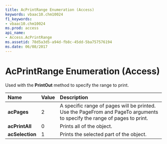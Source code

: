 ```yaml
---
title: AcPrintRange Enumeration (Access)
keywords: vbaac10.chm10024
f1_keywords:
- vbaac10.chm10024
ms.prod: access
api_name:
- Access.AcPrintRange
ms.assetid: 78d5a3d5-a94d-fb8c-45dd-5ba757576194
ms.date: 06/08/2017
---
```



# AcPrintRange Enumeration (Access)

Used with the **PrintOut** method to specify the range to print.



|**Name**|**Value**|**Description**|
|:-----|:-----|:-----|
|**acPages**|2|A specific range of pages will be printed. Use the PageFrom and PageTo arguments to specify the range of pages to print.|
|**acPrintAll**|0|Prints all of the object.|
|**acSelection**|1|Prints the selected part of the object.|

